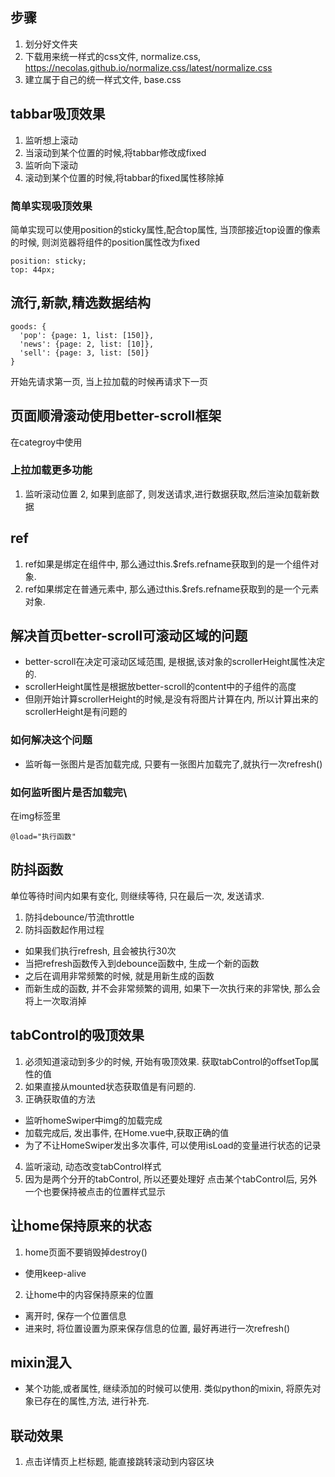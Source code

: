 ## 步骤
1. 划分好文件夹
2. 下载用来统一样式的css文件, normalize.css, https://necolas.github.io/normalize.css/latest/normalize.css
3. 建立属于自己的统一样式文件, base.css



## tabbar吸顶效果
1. 监听想上滚动
2. 当滚动到某个位置的时候,将tabbar修改成fixed
3. 监听向下滚动
4. 滚动到某个位置的时候,将tabbar的fixed属性移除掉

### 简单实现吸顶效果
简单实现可以使用position的sticky属性,配合top属性, 当顶部接近top设置的像素的时候, 则浏览器将组件的position属性改为fixed
```
position: sticky;
top: 44px;
```


## 流行,新款,精选数据结构

```
goods: {
  'pop': {page: 1, list: [150]},
  'news': {page: 2, list: [10]},
  'sell': {page: 3, list: [50]}
}
```

开始先请求第一页, 当上拉加载的时候再请求下一页

## 页面顺滑滚动使用better-scroll框架
在categroy中使用

### 上拉加载更多功能
1. 监听滚动位置
2, 如果到底部了, 则发送请求,进行数据获取,然后渲染加载新数据

## ref
1. ref如果是绑定在组件中, 那么通过this.$refs.refname获取到的是一个组件对象.
2. ref如果绑定在普通元素中, 那么通过this.$refs.refname获取到的是一个元素对象.

## 解决首页better-scroll可滚动区域的问题
* better-scroll在决定可滚动区域范围, 是根据,该对象的scrollerHeight属性决定的.
* scrollerHeight属性是根据放better-scroll的content中的子组件的高度
* 但刚开始计算scrollerHeight的时候,是没有将图片计算在内, 所以计算出来的scrollerHeight是有问题的

### 如何解决这个问题
* 监听每一张图片是否加载完成, 只要有一张图片加载完了,就执行一次refresh()

### 如何监听图片是否加载完\
在img标签里
```
@load="执行函数"
```

## 防抖函数
单位等待时间内如果有变化, 则继续等待, 只在最后一次, 发送请求.
1. 防抖debounce/节流throttle
2. 防抖函数起作用过程
  * 如果我们执行refresh, 且会被执行30次
  * 当把refresh函数传入到debounce函数中, 生成一个新的函数
  * 之后在调用非常频繁的时候, 就是用新生成的函数
  * 而新生成的函数, 并不会非常频繁的调用, 如果下一次执行来的非常快, 那么会将上一次取消掉

## tabControl的吸顶效果
1. 必须知道滚动到多少的时候, 开始有吸顶效果. 获取tabControl的offsetTop属性的值
2. 如果直接从mounted状态获取值是有问题的.
3. 正确获取值的方法
  * 监听homeSwiper中img的加载完成
  * 加载完成后, 发出事件, 在Home.vue中,获取正确的值
  * 为了不让HomeSwiper发出多次事件, 可以使用isLoad的变量进行状态的记录
4. 监听滚动, 动态改变tabControl样式
5. 因为是两个分开的tabControl, 所以还要处理好 点击某个tabControl后, 另外一个也要保持被点击的位置样式显示

## 让home保持原来的状态
1. home页面不要销毁掉destroy()
  * 使用keep-alive
2. 让home中的内容保持原来的位置
  * 离开时, 保存一个位置信息
  * 进来时, 将位置设置为原来保存信息的位置, 最好再进行一次refresh()

## mixin混入
  * 某个功能,或者属性, 继续添加的时候可以使用. 类似python的mixin, 将原先对象已存在的属性,方法, 进行补充.

## 联动效果
1. 点击详情页上栏标题, 能直接跳转滚动到内容区块
